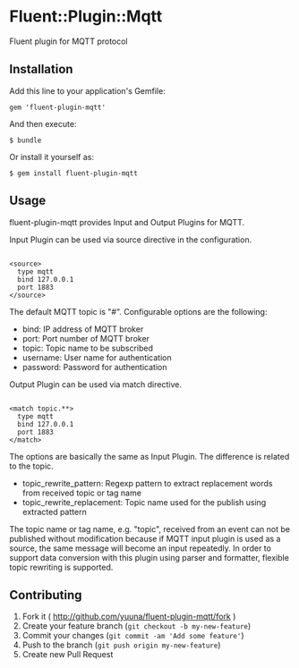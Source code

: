 # Fluent::Plugin::Mqtt

Fluent plugin for MQTT protocol

## Installation

Add this line to your application's Gemfile:

    gem 'fluent-plugin-mqtt'

And then execute:

    $ bundle

Or install it yourself as:

    $ gem install fluent-plugin-mqtt

## Usage

fluent-plugin-mqtt provides Input and Output Plugins for MQTT.

Input Plugin can be used via source directive in the configuration.

```

<source>
  type mqtt
  bind 127.0.0.1
  port 1883
</source>

```

The default MQTT topic is "#". Configurable options are the following:

- bind: IP address of MQTT broker
- port: Port number of MQTT broker
- topic: Topic name to be subscribed
- username: User name for authentication
- password: Password for authentication

Output Plugin can be used via match directive.

```

<match topic.**>
  type mqtt
  bind 127.0.0.1
  port 1883
</match>

```

The options are basically the same as Input Plugin. The difference is related to the topic.

- topic_rewrite_pattern: Regexp pattern to extract replacement words from received topic or tag name
- topic_rewrite_replacement: Topic name used for the publish using extracted pattern

The topic name or tag name, e.g. "topic", received from an event can not be published without modification because if MQTT input plugin is used as a source, the same message will become an input repeatedly. In order to support data conversion with this plugin using parser and formatter, flexible topic rewriting is supported.

## Contributing

1. Fork it ( http://github.com/yuuna/fluent-plugin-mqtt/fork )
2. Create your feature branch (`git checkout -b my-new-feature`)
3. Commit your changes (`git commit -am 'Add some feature'`)
4. Push to the branch (`git push origin my-new-feature`)
5. Create new Pull Request
